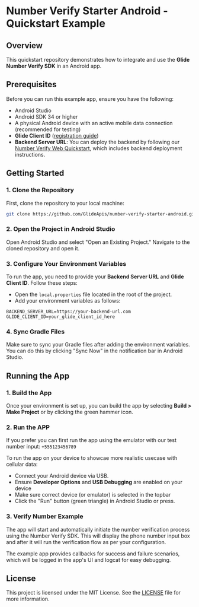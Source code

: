 # Number Verify Starter Android - Quickstart Example

## Overview

This quickstart repository demonstrates how to integrate and use the **Glide Number Verify SDK** in an Android app. 

## Prerequisites

Before you can run this example app, ensure you have the following:
- Android Studio 
- Android SDK 34 or higher
- A physical Android device with an active mobile data connection (recommended for testing)
- **Glide Client ID** ([registration guide](https://docs.gateway-x.io/getting-started/registration))
- **Backend Server URL**: You can deploy the backend by following our [Number Verify Web Quickstart](https://docs.gateway-x.io/number-verify/quickstart), which includes backend deployment instructions.

## Getting Started

### 1. Clone the Repository

First, clone the repository to your local machine:

```bash
git clone https://github.com/GlideApis/number-verify-starter-android.git
```

### 2. Open the Project in Android Studio

Open Android Studio and select "Open an Existing Project." Navigate to the cloned repository and open it.

### 3. Configure Your Environment Variables

To run the app, you need to provide your **Backend Server URL** and **Glide Client ID**. Follow these steps:

- Open the `local.properties` file located in the root of the project.
- Add your environment variables as follows:

```properties
BACKEND_SERVER_URL=https://your-backend-url.com
GLIDE_CLIENT_ID=your_glide_client_id_here
```

### 4. Sync Gradle Files

Make sure to sync your Gradle files after adding the environment variables. You can do this by clicking "Sync Now" in the notification bar in Android Studio.

## Running the App

### 1. Build the App

Once your environment is set up, you can build the app by selecting **Build > Make Project** or by clicking the green hammer icon.

### 2. Run the APP

If you prefer you can first run the app using the emulator with our test number input:
`+555123456789`

To run the app on your device to showcae more realistic usecase with cellular data:
- Connect your Android device via USB.
- Ensure **Developer Options** and **USB Debugging** are enabled on your device
- Make sure correct device (or emulator) is selected in the topbar
- Click the "Run" button (green triangle) in Android Studio or press.

### 3. Verify Number Example

The app will start and automatically initiate the number verification process using the Number Verify SDK. This will display the phone number input box and after it will run the verification flow as per your configuration.

The example app provides callbacks for success and failure scenarios, which will be logged in the app's UI and logcat for easy debugging.


## License

This project is licensed under the MIT License. See the [LICENSE](LICENSE) file for more information.
